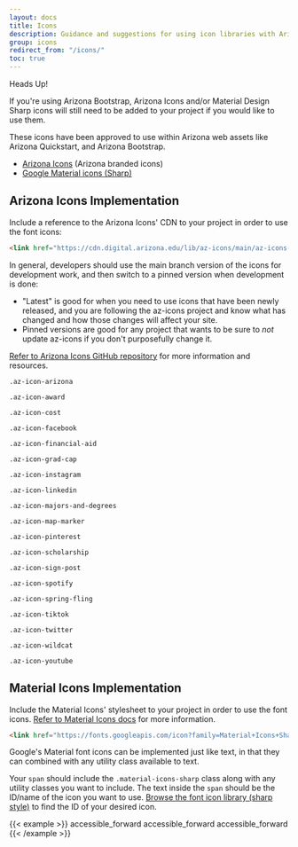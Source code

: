 ```yaml
---
layout: docs
title: Icons
description: Guidance and suggestions for using icon libraries with Arizona Bootstrap.
group: icons
redirect_from: "/icons/"
toc: true
---
```


<div class="alert alert-warning" role="alert">
  <p class="h4 alert-heading">Heads Up!</p>
  If you're using Arizona Bootstrap, Arizona Icons and/or Material Design Sharp icons will still need
  to be added to your project if you would like to use them.
</div>

These icons have been approved to use within Arizona web assets like Arizona
Quickstart, and Arizona Bootstrap.

- [Arizona Icons](https://github.com/az-digital/az-icons) (Arizona branded icons)
- [Google Material icons (Sharp)](https://material.io/resources/icons/?style=sharp)

## Arizona Icons Implementation

Include a reference to the Arizona Icons' CDN to your project in order to use the font icons:

```html
<link href="https://cdn.digital.arizona.edu/lib/az-icons/main/az-icons-styles.css" rel="stylesheet">
```

In general, developers should use the main branch version of the icons for development work, and then switch to a pinned version when development is done:

- "Latest" is good for when you need to use icons that have been newly released, and you are following the az-icons project and know what has changed and how those changes will affect your site.
- Pinned versions are good for any project that wants to be sure to _not_ update az-icons if you don't purposefully change it.

[Refer to Arizona Icons GitHub repository](https://github.com/az-digital/az-icons) for more information and resources.

<div class="row">
  <div class="col-6 col-md-3 col-sm-1 col-lg-3">
    <div class="text-center mb-4">
      <p class="text-size-h2 mb-2"><i class="az-icon-arizona"></i></p>
      <p class="small"><code class="text-blue">.az-icon-arizona</code></p>
    </div>
  </div>
  <div class="col-6 col-md-3 col-sm-1 col-lg-3">
    <div class="text-center mb-4">
      <p class="text-size-h2 mb-2"><i class="az-icon-award"></i></p>
      <p class="small"><code class="text-blue">.az-icon-award</code></p>
    </div>
  </div>
  <div class="col-6 col-md-3 col-sm-1 col-lg-3">
    <div class="text-center mb-4">
      <p class="text-size-h2 mb-2"><i class="az-icon-cost"></i></p>
      <p class="small"><code class="text-blue">.az-icon-cost</code></p>
    </div>
  </div>
  <div class="col-6 col-md-3 col-sm-1 col-lg-3">
    <div class="text-center mb-4">
      <p class="text-size-h2 mb-2"><i class="az-icon-facebook"></i></p>
      <p class="small"><code class="text-blue">.az-icon-facebook</code></p>
    </div>
  </div>
  <div class="col-6 col-md-3 col-sm-1 col-lg-3">
    <div class="text-center mb-4">
      <p class="text-size-h2 mb-2"><i class="az-icon-financial-aid"></i></p>
      <p class="small"><code class="text-blue">.az-icon-financial-aid</code></p>
    </div>
  </div>
  <div class="col-6 col-md-3 col-sm-1 col-lg-3">
    <div class="text-center mb-4">
      <p class="text-size-h2 mb-2"><i class="az-icon-grad-cap"></i></p>
      <p class="small"><code class="text-blue">.az-icon-grad-cap</code></p>
    </div>
  </div>
  <div class="col-6 col-md-3 col-sm-1 col-lg-3">
    <div class="text-center mb-4">
      <p class="text-size-h2 mb-2"><i class="az-icon-instagram"></i></p>
      <p class="small"><code class="text-blue">.az-icon-instagram</code></p>
    </div>
  </div>
  <div class="col-6 col-md-3 col-sm-1 col-lg-3">
    <div class="text-center mb-4">
      <p class="text-size-h2 mb-2"><i class="az-icon-linkedin"></i></p>
      <p class="small"><code class="text-blue">.az-icon-linkedin</code></p>
    </div>
  </div>
  <div class="col-6 col-md-3 col-sm-1 col-lg-3">
    <div class="text-center mb-4">
      <p class="text-size-h2 mb-2"><i class="az-icon-majors-and-degrees"></i></p>
      <p class="small"><code class="text-blue">.az-icon-majors-and-degrees</code></p>
    </div>
  </div>
  <div class="col-6 col-md-3 col-sm-1 col-lg-3">
    <div class="text-center mb-4">
      <p class="text-size-h2 mb-2"><i class="az-icon-map-marker"></i></p>
      <p class="small"><code class="text-blue">.az-icon-map-marker</code></p>
    </div>
  </div>
  <div class="col-6 col-md-3 col-sm-1 col-lg-3">
    <div class="text-center mb-4">
      <p class="text-size-h2 mb-2"><i class="az-icon-pinterest"></i></p>
      <p class="small"><code class="text-blue">.az-icon-pinterest</code></p>
    </div>
  </div>
  <div class="col-6 col-md-3 col-sm-1 col-lg-3">
    <div class="text-center mb-4">
      <p class="text-size-h2 mb-2"><i class="az-icon-scholarship"></i></p>
      <p class="small"><code class="text-blue">.az-icon-scholarship</code></p>
    </div>
  </div>
  <div class="col-6 col-md-3 col-sm-1 col-lg-3">
    <div class="text-center mb-4">
      <p class="text-size-h2 mb-2"><i class="az-icon-sign-post"></i></p>
      <p class="small"><code class="text-blue">.az-icon-sign-post</code></p>
    </div>
  </div>
  <div class="col-6 col-md-3 col-sm-1 col-lg-3">
    <div class="text-center mb-4">
      <p class="text-size-h2 mb-2"><i class="az-icon-spotify"></i></p>
      <p class="small"><code class="text-blue">.az-icon-spotify</code></p>
    </div>
  </div>
  <div class="col-6 col-md-3 col-sm-1 col-lg-3">
    <div class="text-center mb-4">
      <p class="text-size-h2 mb-2"><i class="az-icon-spring-fling"></i></p>
      <p class="small"><code class="text-blue">.az-icon-spring-fling</code></p>
    </div>
  </div>
  <div class="col-6 col-md-3 col-sm-1 col-lg-3">
    <div class="text-center mb-4">
      <p class="text-size-h2 mb-2"><i class="az-icon-tiktok"></i></p>
      <p class="small"><code class="text-blue">.az-icon-tiktok</code></p>
    </div>
  </div>
  <div class="col-6 col-md-3 col-sm-1 col-lg-3">
    <div class="text-center mb-4">
      <p class="text-size-h2 mb-2"><i class="az-icon-twitter"></i></p>
      <p class="small"><code class="text-blue">.az-icon-twitter</code></p>
    </div>
  </div>
  <div class="col-6 col-md-3 col-sm-1 col-lg-3">
    <div class="text-center mb-4">
      <p class="text-size-h2 mb-2"><i class="az-icon-wildcat"></i></p>
      <p class="small"><code class="text-blue">.az-icon-wildcat</code></p>
    </div>
  </div>
  <div class="col-6 col-md-3 col-sm-1 col-lg-3">
    <div class="text-center mb-4">
      <p class="text-size-h2 mb-2"><i class="az-icon-youtube"></i></p>
      <p class="small"><code class="text-blue">.az-icon-youtube</code></p>
    </div>
  </div>
</div>

## Material Icons Implementation

Include the Material Icons' stylesheet to your project in order to use the font icons. [Refer to Material Icons docs](https://google.github.io/material-design-icons#icon-font-for-the-web) for more information.

```html
<link href="https://fonts.googleapis.com/icon?family=Material+Icons+Sharp" rel="stylesheet">
```


Google's Material font icons can be implemented just like text, in that they can combined with any utility class available to text.

Your `span` should include the `.material-icons-sharp` class along with any utility classes you want to include. The text inside the `span` should be the ID/name of the icon you want to use. [Browse the font icon library (sharp style)](https://material.io/resources/icons/?style=sharp) to find the ID of your desired icon.

{{< example >}}
<span class="material-icons-sharp text-sky display-4">accessible_forward</span>
<span class="material-icons-sharp text-azurite display-3">accessible_forward</span>
<span class="material-icons-sharp text-blue display-1">accessible_forward</span>
{{< /example >}}
